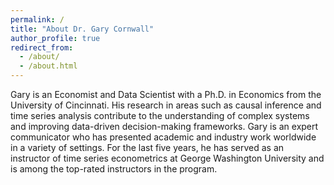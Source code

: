```yaml
---
permalink: /
title: "About Dr. Gary Cornwall"
author_profile: true
redirect_from: 
  - /about/
  - /about.html
---
```


Gary is an Economist and Data Scientist with a Ph.D. in Economics from the University of Cincinnati. His research in areas such as causal inference and time series analysis contribute to the understanding of complex systems and improving data-driven decision-making frameworks. Gary is an expert communicator who has presented academic and industry work worldwide in a variety of settings. For the last five years, he has served as an instructor of time series econometrics at George Washington University and is among the top-rated instructors in the program. 